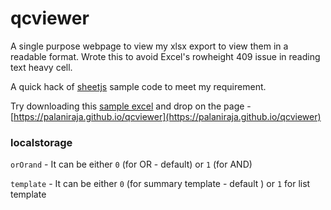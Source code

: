 # qcviewer

A single purpose webpage to view my xlsx export to view them in a readable format. Wrote this to avoid Excel's rowheight 409 issue in reading text heavy cell.

A quick hack of [sheetjs](https://github.com/SheetJS/sheetjs) sample code to meet my requirement.


Try downloading this [sample excel](assets/Readable-QC-Viewer-Sample.xlsx) and drop on the page - [https://palaniraja.github.io/qcviewer](https://palaniraja.github.io/qcviewer)


### localstorage

`orOrand` - It can be either `0` (for OR - default) or `1` (for AND)

`template` - It can be either `0` (for summary template - default ) or `1` for list template
